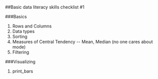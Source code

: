 ##Basic data literacy skills checklist #1

###Basics

1. Rows and Columns
2. Data types
3. Sorting
4. Measures of Central Tendency -- Mean, Median (no one cares about mode)
5. Filtering

###Visualizing

1. print_bars


